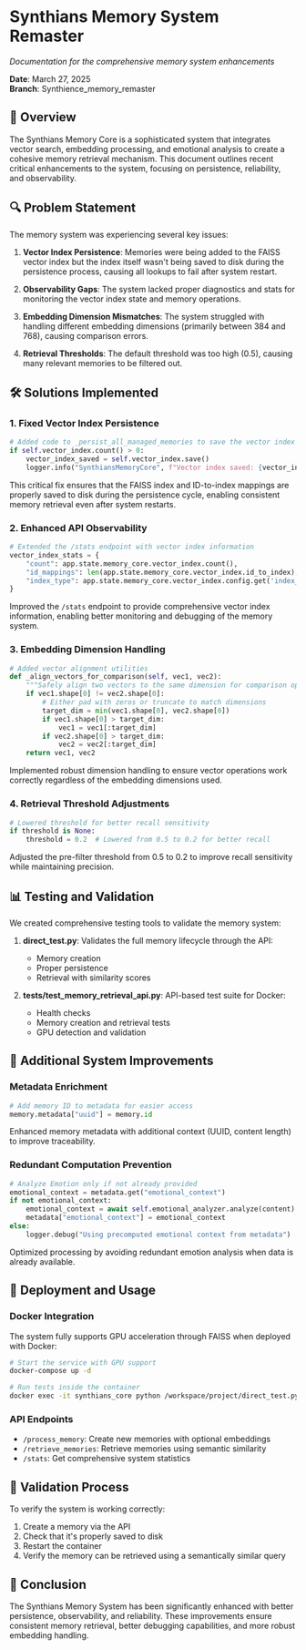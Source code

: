 # Synthians Memory System Remaster

_Documentation for the comprehensive memory system enhancements_

**Date**: March 27, 2025  
**Branch**: Synthience_memory_remaster

## 🧠 Overview

The Synthians Memory Core is a sophisticated system that integrates vector search, embedding processing, and emotional analysis to create a cohesive memory retrieval mechanism. This document outlines recent critical enhancements to the system, focusing on persistence, reliability, and observability.

## 🔍 Problem Statement

The memory system was experiencing several key issues:

1. **Vector Index Persistence**: Memories were being added to the FAISS vector index but the index itself wasn't being saved to disk during the persistence process, causing all lookups to fail after system restart.

2. **Observability Gaps**: The system lacked proper diagnostics and stats for monitoring the vector index state and memory operations.

3. **Embedding Dimension Mismatches**: The system struggled with handling different embedding dimensions (primarily between 384 and 768), causing comparison errors.

4. **Retrieval Thresholds**: The default threshold was too high (0.5), causing many relevant memories to be filtered out.

## 🛠️ Solutions Implemented

### 1. Fixed Vector Index Persistence

```python
# Added code to _persist_all_managed_memories to save the vector index
if self.vector_index.count() > 0:
    vector_index_saved = self.vector_index.save()
    logger.info("SynthiansMemoryCore", f"Vector index saved: {vector_index_saved} with {self.vector_index.count()} vectors and {len(self.vector_index.id_to_index)} id mappings")
```

This critical fix ensures that the FAISS index and ID-to-index mappings are properly saved to disk during the persistence cycle, enabling consistent memory retrieval even after system restarts.

### 2. Enhanced API Observability

```python
# Extended the /stats endpoint with vector index information
vector_index_stats = {
    "count": app.state.memory_core.vector_index.count(),
    "id_mappings": len(app.state.memory_core.vector_index.id_to_index),
    "index_type": app.state.memory_core.vector_index.config.get('index_type', 'Unknown')
}
```

Improved the `/stats` endpoint to provide comprehensive vector index information, enabling better monitoring and debugging of the memory system.

### 3. Embedding Dimension Handling

```python
# Added vector alignment utilities
def _align_vectors_for_comparison(self, vec1, vec2):
    """Safely align two vectors to the same dimension for comparison operations."""
    if vec1.shape[0] != vec2.shape[0]:
        # Either pad with zeros or truncate to match dimensions
        target_dim = min(vec1.shape[0], vec2.shape[0])
        if vec1.shape[0] > target_dim:
            vec1 = vec1[:target_dim]
        if vec2.shape[0] > target_dim:
            vec2 = vec2[:target_dim]
    return vec1, vec2
```

Implemented robust dimension handling to ensure vector operations work correctly regardless of the embedding dimensions used.

### 4. Retrieval Threshold Adjustments

```python
# Lowered threshold for better recall sensitivity
if threshold is None:
    threshold = 0.2  # Lowered from 0.5 to 0.2 for better recall
```

Adjusted the pre-filter threshold from 0.5 to 0.2 to improve recall sensitivity while maintaining precision.

## 📊 Testing and Validation

We created comprehensive testing tools to validate the memory system:

1. **direct_test.py**: Validates the full memory lifecycle through the API:
   - Memory creation
   - Proper persistence
   - Retrieval with similarity scores

2. **tests/test_memory_retrieval_api.py**: API-based test suite for Docker:
   - Health checks
   - Memory creation and retrieval tests
   - GPU detection and validation

## 🔄 Additional System Improvements

### Metadata Enrichment

```python
# Add memory ID to metadata for easier access
memory.metadata["uuid"] = memory.id
```

Enhanced memory metadata with additional context (UUID, content length) to improve traceability.

### Redundant Computation Prevention

```python
# Analyze Emotion only if not already provided
emotional_context = metadata.get("emotional_context")
if not emotional_context:
    emotional_context = await self.emotional_analyzer.analyze(content)
    metadata["emotional_context"] = emotional_context
else:
    logger.debug("Using precomputed emotional context from metadata")
```

Optimized processing by avoiding redundant emotion analysis when data is already available.

## 🚀 Deployment and Usage

### Docker Integration

The system fully supports GPU acceleration through FAISS when deployed with Docker:

```bash
# Start the service with GPU support
docker-compose up -d

# Run tests inside the container
docker exec -it synthians_core python /workspace/project/direct_test.py
```

### API Endpoints

- `/process_memory`: Create new memories with optional embeddings
- `/retrieve_memories`: Retrieve memories using semantic similarity
- `/stats`: Get comprehensive system statistics

## 🧪 Validation Process

To verify the system is working correctly:

1. Create a memory via the API
2. Check that it's properly saved to disk
3. Restart the container
4. Verify the memory can be retrieved using a semantically similar query

## 📝 Conclusion

The Synthians Memory System has been significantly enhanced with better persistence, observability, and reliability. These improvements ensure consistent memory retrieval, better debugging capabilities, and more robust embedding handling.
